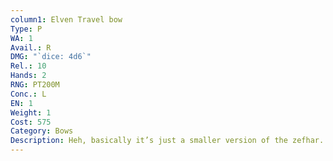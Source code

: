 ```yaml
---
column1: Elven Travel bow
Type: P
WA: 1
Avail.: R
DMG: "`dice: 4d6`"
Rel.: 10
Hands: 2
RNG: PT200M
Conc.: L
EN: 1
Weight: 1
Cost: 575
Category: Bows
Description: Heh, basically it’s just a smaller version of the zefhar. The difference is the travel bow can be unstrung, letting the limbs curl in ‘til the bow’s small enough to carry in a satchel.
---
```

